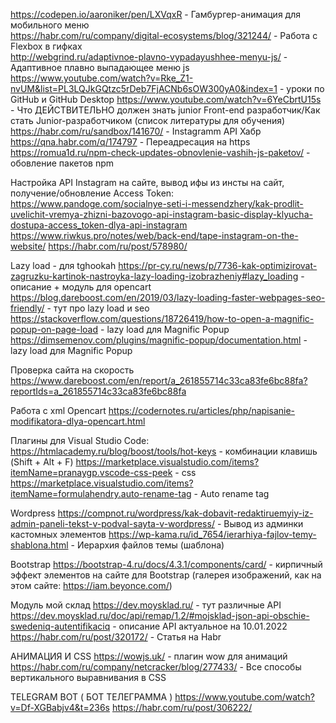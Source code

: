 https://codepen.io/aaroniker/pen/LXVqxR - Гамбургер-анимация для мобильного меню <br>
https://habr.com/ru/company/digital-ecosystems/blog/321244/ - Работа с Flexbox в гифках <br>
http://webgrind.ru/adaptivnoe-plavno-vypadayushhee-menyu-js/ - Адаптивное плавно выпадающее меню js <br>
https://www.youtube.com/watch?v=Rke_Z1-nvUM&list=PL3LQJkGQtzc5rDeb7FjACNb6sOW300yA0&index=1 - уроки по GitHub и GitHub Desktop
https://www.youtube.com/watch?v=6YeCbrtU15s - Что ДЕЙСТВИТЕЛЬНО должен знать junior Front-end разработчик/Как стать Junior-разработчиком (список литературы для обучения)
https://habr.com/ru/sandbox/141670/ - Instagramm API Хабр
https://qna.habr.com/q/174797 - Переадресация на https
https://romua1d.ru/npm-check-updates-obnovlenie-vashih-js-paketov/ - обовление пакетов npm

Настройка API Instagram на сайте, вывод ифы из инсты на сайт, получение/обновление Access Token:
https://www.pandoge.com/socialnye-seti-i-messendzhery/kak-prodlit-uvelichit-vremya-zhizni-bazovogo-api-instagram-basic-display-klyucha-dostupa-access_token-dlya-api-instagram
https://www.riwkus.pro/notes/web/back-end/tape-instagram-on-the-website/
https://habr.com/ru/post/578980/

Lazy load - для tghookah
https://pr-cy.ru/news/p/7736-kak-optimizirovat-zagruzku-kartinok-nastroyka-lazy-loading-izobrazheniy#lazy_loading - описание + модуль для opencart
https://blog.dareboost.com/en/2019/03/lazy-loading-faster-webpages-seo-friendly/ - тут про lazy load и seo
https://stackoverflow.com/questions/18726419/how-to-open-a-magnific-popup-on-page-load - lazy load для Magnific Popup
https://dimsemenov.com/plugins/magnific-popup/documentation.html - lazy load для Magnific Popup

Проверка сайта на скорость
https://www.dareboost.com/en/report/a_261855714c33ca83fe6bc88fa?reportIds=a_261855714c33ca83fe6bc88fa

Работа с xml Opencart
https://codernotes.ru/articles/php/napisanie-modifikatora-dlya-opencart.html

Плагины для Visual Studio Code:
https://htmlacademy.ru/blog/boost/tools/hot-keys - комбинации клавишь (Shift + Alt + F)
https://marketplace.visualstudio.com/items?itemName=pranaygp.vscode-css-peek - css
https://marketplace.visualstudio.com/items?itemName=formulahendry.auto-rename-tag - Auto rename tag

Wordpress
https://compnot.ru/wordpress/kak-dobavit-redaktiruemyiy-iz-admin-paneli-tekst-v-podval-sayta-v-wordpress/ - Вывод из админки кастомных элементов
https://wp-kama.ru/id_7654/ierarhiya-fajlov-temy-shablona.html - Иерархия файлов темы (шаблона)

Bootstrap
https://bootstrap-4.ru/docs/4.3.1/components/card/ - кирпичный эффект элементов на сайте для Bootstrap (галерея изображений, как на этом сайте: https://iam.beyonce.com/)

Модуль мой склад
https://dev.moysklad.ru/ - тут различные API
https://dev.moysklad.ru/doc/api/remap/1.2/#mojsklad-json-api-obschie-swedeniq-autentifikaciq - описание API актуальное на 10.01.2022
https://habr.com/ru/post/320172/ - Статья на Habr

АНИМАЦИЯ И CSS
https://wowjs.uk/ - плагин wow для анимаций
https://habr.com/ru/company/netcracker/blog/277433/ - Все способы вертикального выравнивания в CSS

TELEGRAM BOT ( БОТ ТЕЛЕГРАММА )
https://www.youtube.com/watch?v=Df-XGBabjv4&t=236s
https://habr.com/ru/post/306222/